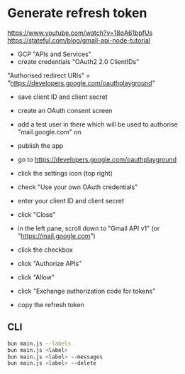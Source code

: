 # Generate refresh token

<https://www.youtube.com/watch?v=18qA61bpfUs>
<https://stateful.com/blog/gmail-api-node-tutorial>

- GCP "APIs and Services"
- create credentials "OAuth2 2.0 ClientIDs"

"Authorised redirect URIs" = "https://developers.google.com/oauthplayground"

- save client ID and client secret
- create an OAuth consent screen
- add a test user in there which will be used to authorise "mail.google.com" on
- publish the app

- go to https://developers.google.com/oauthplayground
- click the settings icon (top right)
- check "Use your own OAuth credentials"
- enter your client ID and client secret
- click "Close"
- in the left pane, scroll down to "Gmail API v1" (or "https://mail.google.com")
- click the checkbox
- click "Authorize APIs"
- click "Allow"
- click "Exchange authorization code for tokens"
- copy the refresh token

## CLI

```bash
bun main.js --labels
bun main.js <label>
bun main.js <label> --messages
bun main.js <label> --delete
```
